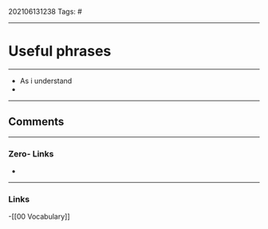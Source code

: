 202106131238
Tags: #

---
# Useful phrases
---

- As i understand
- 

---
## Comments
---
### Zero- Links
- 

---
### Links
-[[00 Vocabulary]]
